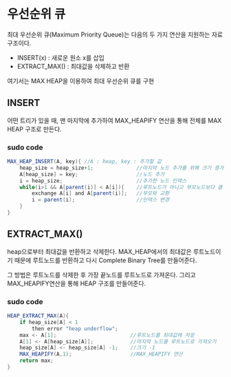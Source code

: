 # 우선순위 큐

최대 우선순위 큐(Maximum Priority Queue)는 다음의 두 가지 연산을 지원하는 자료구조이다.

+ INSERT(x) : 새로운 원소 x를 삽입
+ EXTRACT_MAX() : 최대값을 삭제하고 반환

여기서는 MAX HEAP을 이용하여 최대 우선순위 큐를 구현



## INSERT

어떤 트리가 있을 때, 맨 마지막에 추가하여 MAX_HEAPIFY 연산을 통해 전체를 MAX HEAP 구조로 만든다.

### sudo code

```java
MAX_HEAP_INSERT(A, key){ //A : heap, key : 추가할 값
    heap_size = heap_size+1;              //마지막 노드 추가를 위해 크기 증가
    A[heap_size] = key;                   //노드 추가
    i = heap_size;                        //추가한 노드 인덱스
    while(i>1 && A[parent(i)] < A[i]){    //루트노드가 아니고 부모노드보다 클 때
        exchange A[i] and A[parent(i)];   //부모와 교환
        i = parent(i);                    //인덱스 변경
    }
}
```



## EXTRACT_MAX()

heap으로부터 최대값을 반환하고 삭제한다. MAX_HEAP에서의 최대값은 루트노드이기 때문에 루트노드를 반환하고 다시 Complete Binary Tree를 만들어준다. 

그 방법은 루트노드를 삭제한 후 가장 끝노드를 루트노드로 가져온다. 그리고 MAX_HEAPIFY연산을 통해 HEAP 구조를 만들어준다.

### sudo code

```java
HEAP_EXTRACT_MAX(A){
    if heap_size[A] < 1
        then error "heap underflow";
    max <- A[1];                        //루트노드를 최대값에 저장
    A[1] <- A[heap_size[A]];            //마지막 노드를 루트노드로 가져오기
    heap_size[A] <- heap_size[A] -1;    //크기 -1
    MAX_HEAPIFY(A,1);                   //MAX_HEAPIFY 연산
    return max;
}
```



